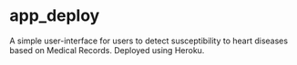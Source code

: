 # app_deploy

A simple user-interface for users to detect susceptibility to heart diseases based on Medical Records. Deployed using Heroku.
